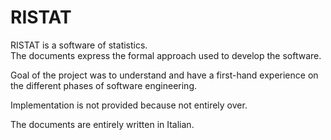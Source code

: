# RISTAT

RISTAT is a software of statistics.  
The documents express the formal approach used to develop the software.

Goal of the project was to understand and have a first-hand experience on the different phases of software engineering.

Implementation is not provided because not entirely over.

The documents are entirely written in Italian.

